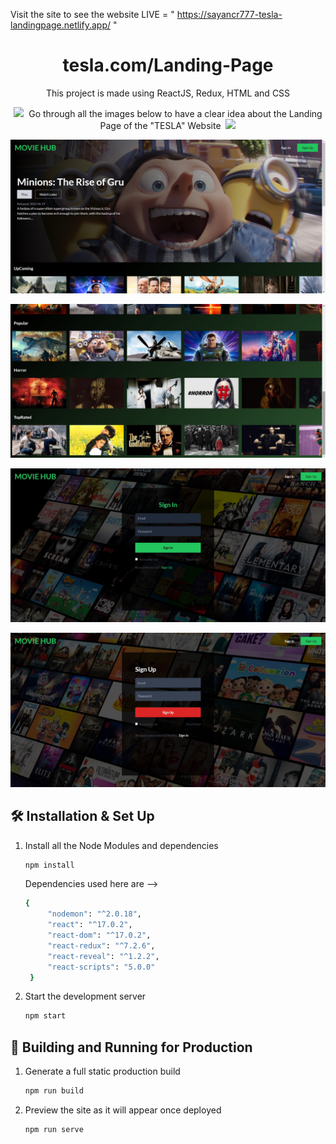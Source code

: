 Visit the site to see the website LIVE = " https://sayancr777-tesla-landingpage.netlify.app/ "


<h1 align="center">
  tesla.com/Landing-Page
</h1>
<p align="center">
  This project is made using ReactJS, Redux, HTML and CSS
</p>
<p align="center">
  <img src="https://media0.giphy.com/media/Yx17W03kc8QSsbLBcb/giphy.gif?cid=ecf05e47w5pl0zoowssommrnea77o2x0utbsogisnmu2bfrr&rid=giphy.gif&ct=s" width="45">&nbsp;
  Go through all the images below to have a clear idea about the Landing Page of the "TESLA" Website
&nbsp;<img src="https://media0.giphy.com/media/Yx17W03kc8QSsbLBcb/giphy.gif?cid=ecf05e47w5pl0zoowssommrnea77o2x0utbsogisnmu2bfrr&rid=giphy.gif&ct=s" width="45">
</p>



![image1](https://raw.githubusercontent.com/Sayan-Maity/Movie-Hub/main/src/readmeImages/Image-1.jpg) 

![image8](https://raw.githubusercontent.com/Sayan-Maity/Movie-Hub/main/src/readmeImages/Image-3.jpg) 

![image3](https://raw.githubusercontent.com/Sayan-Maity/Movie-Hub/main/src/readmeImages/Image-4.jpg) 

![image4](https://raw.githubusercontent.com/Sayan-Maity/Movie-Hub/main/src/readmeImages/Image-5.jpg) 





## 🛠 Installation & Set Up

1. Install all the Node Modules and dependencies

   ```sh
   npm install 
   ```
   Dependencies used here are -->
   ```sh
   { 
        "nodemon": "^2.0.18",
        "react": "^17.0.2",
        "react-dom": "^17.0.2",
        "react-redux": "^7.2.6",
        "react-reveal": "^1.2.2",
        "react-scripts": "5.0.0"
    }
   ```

4. Start the development server

   ```sh
   npm start
   ```

## 🚀 Building and Running for Production

1. Generate a full static production build

   ```sh
   npm run build
   ```

1. Preview the site as it will appear once deployed

   ```sh
   npm run serve
   ```
